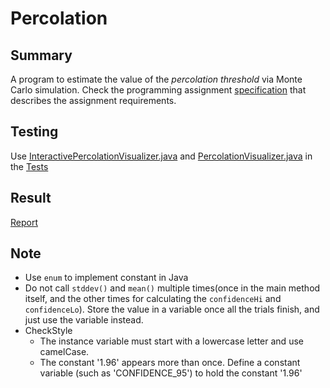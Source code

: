 # Percolation

## Summary

A program to estimate the value of the _percolation threshold_ via Monte Carlo simulation. Check the programming assignment [specification](http://coursera.cs.princeton.edu/algs4/assignments/percolation.html) that describes the assignment requirements.

## Testing

Use [InteractivePercolationVisualizer.java](../../tests/percolation/InteractivePercolationVisualizer.java) and [PercolationVisualizer.java](../../tests/percolation/PercolationVisualizer.java) in the [Tests](../../tests/percolation)

## Result

[Report](../../reports/percolation_output)

## Note

- Use `enum` to implement constant in Java
- Do not call `stddev()` and `mean()` multiple times(once in the main method itself, and the other times for calculating the `confidenceHi` and `confidenceLo`). Store the value in a variable once all the trials finish, and just use the variable instead.
- CheckStyle
  - The instance variable must start with a lowercase letter and use camelCase.
  - The constant '1.96' appears more than once. Define a constant variable (such as 'CONFIDENCE_95') to hold the constant '1.96'
